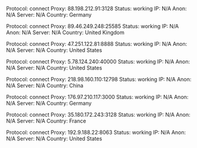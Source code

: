 Protocol: connect
Proxy: 88.198.212.91:3128
Status: working
IP: N/A
Anon: N/A
Server: N/A
Country: Germany

Protocol: connect
Proxy: 89.46.249.248:25585
Status: working
IP: N/A
Anon: N/A
Server: N/A
Country: United Kingdom

Protocol: connect
Proxy: 47.251.122.81:8888
Status: working
IP: N/A
Anon: N/A
Server: N/A
Country: United States

Protocol: connect
Proxy: 5.78.124.240:40000
Status: working
IP: N/A
Anon: N/A
Server: N/A
Country: United States

Protocol: connect
Proxy: 218.98.160.110:12798
Status: working
IP: N/A
Anon: N/A
Server: N/A
Country: China

Protocol: connect
Proxy: 176.97.210.117:3000
Status: working
IP: N/A
Anon: N/A
Server: N/A
Country: Germany

Protocol: connect
Proxy: 35.180.172.243:3128
Status: working
IP: N/A
Anon: N/A
Server: N/A
Country: France

Protocol: connect
Proxy: 192.9.188.22:8063
Status: working
IP: N/A
Anon: N/A
Server: N/A
Country: United States

